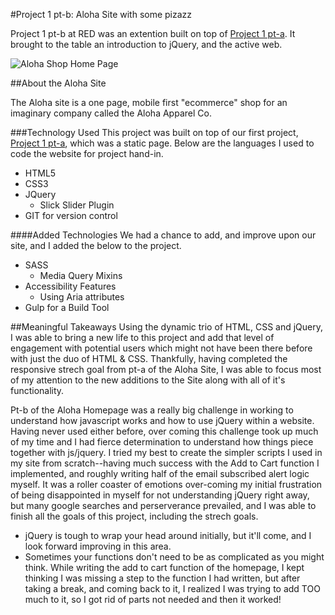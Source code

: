 #Project 1 pt-b: Aloha Site with some pizazz

Project 1 pt-b at RED was an extention built on top of [Project 1 pt-a](https://github.com/teeppope/Aloha-Apparel-v1). It brought to the table an introduction to jQuery, and the active web.

![Aloha Shop Home Page](homepage.png)

##About the Aloha Site

The Aloha site is a one page, mobile first "ecommerce" shop for an imaginary company called the Aloha Apparel Co.

###Technology Used
This project was built on top of our first project, [Project 1 pt-a](https://github.com/teeppope/Aloha-Apparel-v1), which was a static page. Below are the languages I used to code the website for project hand-in.

- HTML5
- CSS3
- JQuery
  * Slick Slider Plugin
- GIT for version control

####Added Technologies
We had a chance to add, and improve upon our site, and I added the below to the project.

- SASS
  * Media Query Mixins
- Accessibility Features
  * Using Aria attributes
- Gulp for a Build Tool

##Meaningful Takeaways
Using the dynamic trio of HTML, CSS and jQuery, I was able to bring a new life to this project and add that level of engagement with potential users which might not have been there before with just the duo of HTML & CSS. Thankfully, having completed the responsive strech goal from pt-a of the Aloha Site, I was able to focus most of my attention to the new additions to the Site along with all of it's functionality.

Pt-b of the Aloha Homepage was a really big challenge in working to understand how javascript works and how to use jQuery within a website. Having never used either before, over coming this challenge took up much of my time and I had fierce determination to understand how things piece together with js/jquery. I tried my best to create the simpler scripts I used in my site from scratch--having much success with the Add to Cart function I implemented, and roughly writing half of the email subscribed alert logic myself. It was a roller coaster of emotions over-coming my initial frustration of being disappointed in myself for not understanding jQuery right away, but many google searches and perserverance prevailed, and I was able to finish all the goals of this project, including the strech goals.

- jQuery is tough to wrap your head around initially, but it'll come, and I look forward improving in this area.
- Sometimes your functions don't need to be as complicated as you might think. While writing the add to cart function of the homepage, I kept thinking I was missing a step to the function I had written, but after taking a break, and coming back to it, I realized I was trying to add TOO much to it, so I got rid of parts not needed and then it worked!